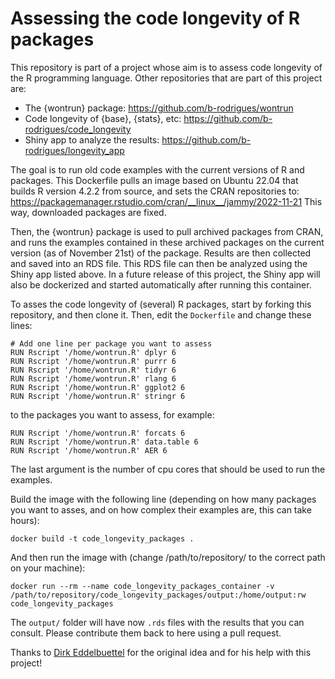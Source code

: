 # Assessing the code longevity of R packages

This repository is part of a project whose aim is to assess code longevity of the R programming language. 
Other repositories that are part of this project are:

- The {wontrun} package: https://github.com/b-rodrigues/wontrun
- Code longevity of {base}, {stats}, etc: https://github.com/b-rodrigues/code_longevity
- Shiny app to analyze the results: https://github.com/b-rodrigues/longevity_app

The goal is to run old code examples with the current versions of R and packages.
This Dockerfile pulls an image based on Ubuntu 22.04 that builds R version 4.2.2 from source, and sets
the CRAN repositories to: https://packagemanager.rstudio.com/cran/__linux__/jammy/2022-11-21
This way, downloaded packages are fixed.

Then, the {wontrun} package is used to pull archived packages from CRAN, and runs the examples 
contained in these archived packages on the current version (as of November 21st) of the package.
Results are then collected and saved into an RDS file. This RDS file can then be analyzed using
the Shiny app listed above. In a future release of this project, the Shiny app will also be dockerized
and started automatically after running this container.

To asses the code longevity of (several) R packages, start by forking this repository, and then clone it.
Then, edit the `Dockerfile` and change these lines:

```
# Add one line per package you want to assess
RUN Rscript '/home/wontrun.R' dplyr 6
RUN Rscript '/home/wontrun.R' purrr 6
RUN Rscript '/home/wontrun.R' tidyr 6
RUN Rscript '/home/wontrun.R' rlang 6
RUN Rscript '/home/wontrun.R' ggplot2 6
RUN Rscript '/home/wontrun.R' stringr 6

```

to the packages you want to assess, for example:

```
RUN Rscript '/home/wontrun.R' forcats 6
RUN Rscript '/home/wontrun.R' data.table 6
RUN Rscript '/home/wontrun.R' AER 6
```

The last argument is the number of cpu cores that should be used to run the examples.

Build the image with the following line (depending on how many packages you want to asses, and on how complex their examples are, this can take hours):

```
docker build -t code_longevity_packages .
```

And then run the image with (change /path/to/repository/ to the correct path on your machine):

```
docker run --rm --name code_longevity_packages_container -v /path/to/repository/code_longevity_packages/output:/home/output:rw code_longevity_packages
```

The `output/` folder will have now `.rds` files with the results that you can consult. Please contribute them back to here using a pull request.

Thanks to [Dirk Eddelbuettel](https://github.com/eddelbuettel) for the original idea and for his help with this project!
